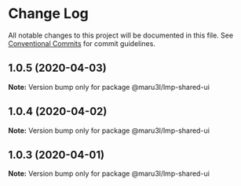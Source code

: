 # Change Log

All notable changes to this project will be documented in this file.
See [Conventional Commits](https://conventionalcommits.org) for commit guidelines.

## 1.0.5 (2020-04-03)

**Note:** Version bump only for package @maru3l/lmp-shared-ui





## 1.0.4 (2020-04-02)

**Note:** Version bump only for package @maru3l/lmp-shared-ui





## 1.0.3 (2020-04-01)

**Note:** Version bump only for package @maru3l/lmp-shared-ui
